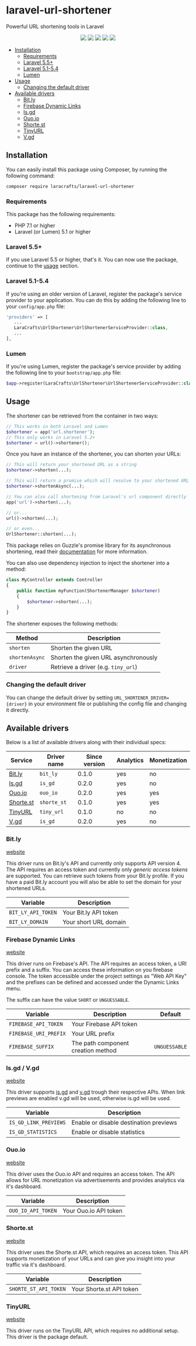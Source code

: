 # laravel-url-shortener
Powerful URL shortening tools in Laravel

<p align="center">
    <a href="https://travis-ci.org/LaraCrafts/laravel-url-shortener"><img src="https://travis-ci.org/LaraCrafts/laravel-url-shortener.svg?branch=master"></a>
    <a href="https://packagist.org/packages/laracrafts/laravel-url-shortener"><img src="https://poser.pugx.org/laracrafts/laravel-url-shortener/downloads"></a>
    <a href="https://packagist.org/packages/laracrafts/laravel-url-shortener"><img src="https://poser.pugx.org/laracrafts/laravel-url-shortener/version"></a>
    <a href="https://scrutinizer-ci.com/g/LaraCrafts/laravel-url-shortener/"><img src="https://scrutinizer-ci.com/g/LaraCrafts/laravel-url-shortener/badges/coverage.png?b=master"></a>
    <a href="https://packagist.org/packages/laracrafts/laravel-url-shortener"><img src="https://poser.pugx.org/laracrafts/laravel-url-shortener/license"></a>
</p>

- [Installation](#installation)
    - [Requirements](#requirements)
    - [Laravel 5.5+](#laravel-55)
    - [Laravel 5.1-5.4](#laravel-51-54)
    - [Lumen](#lumen)
- [Usage](#usage)
    - [Changing the default driver](#changing-the-default-driver)
- [Available drivers](#available-drivers)
    - [Bit.ly](#bitly)
    - [Firebase Dynamic Links](#firebase-dynamic-links)
    - [Is.gd](#isgd--vgd)
    - [Ouo.io](#ouoio)
    - [Shorte.st](#shortest)
    - [TinyURL](#tinyurl)
    - [V.gd](#isgd--vgd)
    
## Installation
You can easily install this package using Composer, by running the following command:

```bash
composer require laracrafts/laravel-url-shortener
```

### Requirements
This package has the following requirements:

- PHP 7.1 or higher
- Laravel (or Lumen) 5.1 or higher

### Laravel 5.5+
If you use Laravel 5.5 or higher, that's it. You can now use the package, continue to the [usage](#usage) section.

### Laravel 5.1-5.4
If you're using an older version of Laravel, register the package's service provider to your application. You can do
this by adding the following line to your `config/app.php` file:

```php
'providers' => [
   ...
   LaraCrafts\UrlShortener\UrlShortenerServiceProvider::class,
   ...
],
```

### Lumen
If you're using Lumen, register the package's service provider by adding the following line to your `bootstrap/app.php`
file:

```php
$app->register(LaraCrafts\UrlShortener\UrlShortenerServiceProvider::class);
```

## Usage
The shortener can be retrieved from the container in two ways:

```php
// This works in both Laravel and Lumen
$shortener = app('url.shortener');
// This only works in Laravel 5.2+
$shortener = url()->shortener();
```

Once you have an instance of the shortener, you can shorten your URLs:

```php
// This will return your shortened URL as a string
$shortener->shorten(...);

// This will return a promise which will resolve to your shortened URL
$shortener->shortenAsync(...);

// You can also call shortening from Laravel's url component directly
app('url')->shorten(...);

// or...
url()->shorten(...);

// or even...
UrlShortener::shorten(...);
```

This package relies on Guzzle's promise library for its asynchronous shortening, read their
[documentation](https://github.com/guzzle/promises) for more information.

You can also use dependency injection to inject the shortener into a method:

```php
class MyController extends Controller
{
    public function myFunction(ShortenerManager $shortener)
    {
        $shortener->shorten(...);
    }
}
```

The shortener exposes the following methods:

Method         | Description
---------------|-------------------------------------
`shorten`      | Shorten the given URL
`shortenAsync` | Shorten the given URL asynchronously
`driver`       | Retrieve a driver (e.g. `tiny_url`)

### Changing the default driver
You can change the default driver by setting `URL_SHORTENER_DRIVER={driver}` in your environment file or publishing the
config file and changing it directly.

## Available drivers
Below is a list of available drivers along with their individual specs:

Service                | Driver name | Since version | Analytics | Monetization
-----------------------|-------------|---------------|-----------|-----------------
[Bit.ly](#bitly)       | `bit_ly`    | 0.1.0         | yes       | no
[Is.gd](#isgd--vgd)    | `is_gd`     | 0.2.0         | yes       | no
[Ouo.io](#ouoio)       | `ouo_io`    | 0.2.0         | yes       | yes
[Shorte.st](#shortest) | `shorte_st` | 0.1.0         | yes       | yes
[TinyURL](#tinyurl)    | `tiny_url`  | 0.1.0         | no        | no
[V.gd](#isgd--vgd)     | `is_gd`     | 0.2.0         | yes       | no

### Bit.ly
[website](https://bit.ly)

This driver runs on Bit.ly's API and currently only supports API version 4. The API requires an access token and
currently only _generic access tokens_ are supported. You can retrieve such tokens from your Bit.ly profile. If you have
a paid Bit.ly account you will also be able to set the domain for your shortened URLs.

Variable           | Description
-------------------|----------------------
`BIT_LY_API_TOKEN` | Your Bit.ly API token
`BIT_LY_DOMAIN`    | Your short URL domain

### Firebase Dynamic Links
[website](https://firebase.google.com/)

This driver runs on Firebase's API. The API requires an access token, a URI prefix and a suffix. You can access these
information on you firebase console. The token accessible under the project settings as "Web API Key" and the prefixes
can be defined and accessed under the Dynamic Links menu. 

The suffix can have the value `SHORT` or `UNGUESSABLE`.

Variable              | Description                        | Default
----------------------|------------------------------------|---------------
`FIREBASE_API_TOKEN`  | Your Firebase API token            |
`FIREBASE_URI_PREFIX` | Your URL prefix                    |
`FIREBASE_SUFFIX`     | The path component creation method | `UNGUESSABLE`

### Is.gd / V.gd
[website](https://is.gd)

This driver supports [is.gd](https://is.gd) and [v.gd](https://v.gd) trough their respective APIs. When link previews
are enabled v.gd will be used, otherwise is.gd will be used.

Variable              | Description
----------------------|----------------------------------------
`IS_GD_LINK_PREVIEWS` | Enable or disable destination previews
`IS_GD_STATISTICS`    | Enable or disable statistics

### Ouo.io
[website](https://ouo.io)

This driver uses the Ouo.io API and requires an access token. The API allows for URL monetization via advertisements and
provides analytics via it's dashboard.

Variable           | Description 
-------------------|----------------------
`OUO_IO_API_TOKEN` | Your Ouo.io API token

### Shorte.st
[website](https://shorte.st)

This driver uses the Shorte.st API, which requires an access token. This API supports monetization of your URLs and can
give you insight into your traffic via it's dashboard.

Variable              | Description
----------------------|-------------------------
`SHORTE_ST_API_TOKEN` | Your Shorte.st API token

### TinyURL
[website](http://tinyurl.com)

This driver runs on the TinyURL API, which requires no additional setup. This driver is the package default.
